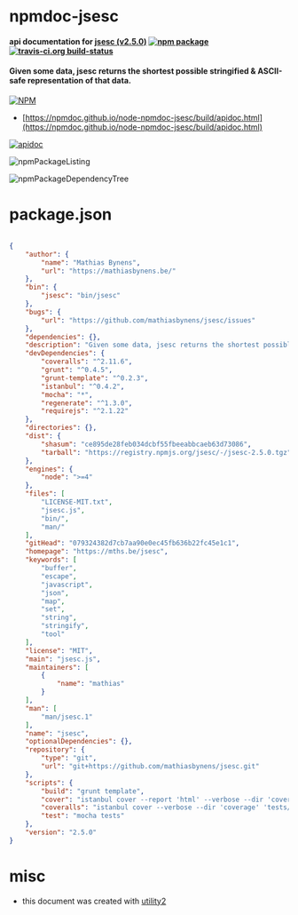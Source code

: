 # npmdoc-jsesc

#### api documentation for  [jsesc (v2.5.0)](https://mths.be/jsesc)  [![npm package](https://img.shields.io/npm/v/npmdoc-jsesc.svg?style=flat-square)](https://www.npmjs.org/package/npmdoc-jsesc) [![travis-ci.org build-status](https://api.travis-ci.org/npmdoc/node-npmdoc-jsesc.svg)](https://travis-ci.org/npmdoc/node-npmdoc-jsesc)

#### Given some data, jsesc returns the shortest possible stringified & ASCII-safe representation of that data.

[![NPM](https://nodei.co/npm/jsesc.png?downloads=true&downloadRank=true&stars=true)](https://www.npmjs.com/package/jsesc)

- [https://npmdoc.github.io/node-npmdoc-jsesc/build/apidoc.html](https://npmdoc.github.io/node-npmdoc-jsesc/build/apidoc.html)

[![apidoc](https://npmdoc.github.io/node-npmdoc-jsesc/build/screenCapture.buildCi.browser.%252Ftmp%252Fbuild%252Fapidoc.html.png)](https://npmdoc.github.io/node-npmdoc-jsesc/build/apidoc.html)

![npmPackageListing](https://npmdoc.github.io/node-npmdoc-jsesc/build/screenCapture.npmPackageListing.svg)

![npmPackageDependencyTree](https://npmdoc.github.io/node-npmdoc-jsesc/build/screenCapture.npmPackageDependencyTree.svg)



# package.json

```json

{
    "author": {
        "name": "Mathias Bynens",
        "url": "https://mathiasbynens.be/"
    },
    "bin": {
        "jsesc": "bin/jsesc"
    },
    "bugs": {
        "url": "https://github.com/mathiasbynens/jsesc/issues"
    },
    "dependencies": {},
    "description": "Given some data, jsesc returns the shortest possible stringified & ASCII-safe representation of that data.",
    "devDependencies": {
        "coveralls": "^2.11.6",
        "grunt": "^0.4.5",
        "grunt-template": "^0.2.3",
        "istanbul": "^0.4.2",
        "mocha": "*",
        "regenerate": "^1.3.0",
        "requirejs": "^2.1.22"
    },
    "directories": {},
    "dist": {
        "shasum": "ce895de28feb034dcbf55fbeeabbcaeb63d73086",
        "tarball": "https://registry.npmjs.org/jsesc/-/jsesc-2.5.0.tgz"
    },
    "engines": {
        "node": ">=4"
    },
    "files": [
        "LICENSE-MIT.txt",
        "jsesc.js",
        "bin/",
        "man/"
    ],
    "gitHead": "079324382d7cb7aa90e0ec45fb636b22fc45e1c1",
    "homepage": "https://mths.be/jsesc",
    "keywords": [
        "buffer",
        "escape",
        "javascript",
        "json",
        "map",
        "set",
        "string",
        "stringify",
        "tool"
    ],
    "license": "MIT",
    "main": "jsesc.js",
    "maintainers": [
        {
            "name": "mathias"
        }
    ],
    "man": [
        "man/jsesc.1"
    ],
    "name": "jsesc",
    "optionalDependencies": {},
    "repository": {
        "type": "git",
        "url": "git+https://github.com/mathiasbynens/jsesc.git"
    },
    "scripts": {
        "build": "grunt template",
        "cover": "istanbul cover --report 'html' --verbose --dir 'coverage' 'tests/tests.js'",
        "coveralls": "istanbul cover --verbose --dir 'coverage' 'tests/tests.js' && coveralls < coverage/lcov.info'",
        "test": "mocha tests"
    },
    "version": "2.5.0"
}
```



# misc
- this document was created with [utility2](https://github.com/kaizhu256/node-utility2)
